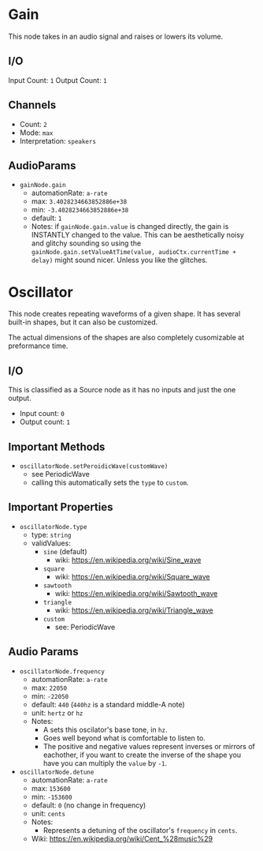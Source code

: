# Gain

This node takes in an audio signal and raises or lowers its volume.

## I/O

Input Count: `1`
Output Count: `1`

## Channels
- Count: `2`
- Mode: `max`
- Interpretation: `speakers`

## AudioParams

- `gainNode.gain`
  - automationRate: `a-rate`
  - max: `3.4028234663852886e+38`
  - min: `-3.4028234663852886e+38`
  - default: `1`
  - Notes: if `gainNode.gain.value` is changed directly, the gain is INSTANTLY changed to the value. This can be aesthetically noisy and glitchy sounding so using the `gainNode.gain.setValueAtTime(value, audioCtx.currentTime + delay)` might sound nicer. Unless you like the glitches.

# Oscillator

This node creates repeating waveforms of a given shape. It has several built-in shapes, but it can also be customized.

The actual dimensions of the shapes are also completely cusomizable at preformance time.

## I/O

This is classified as a Source node as it has no inputs and just the one output.

- Input count: `0` 
- Output count: `1`

## Important Methods

- `oscillatorNode.setPeroidicWave(customWave)`
  - see PeriodicWave
  - calling this automatically sets the `type` to `custom`.

## Important Properties

- `oscillatorNode.type`
  - type: `string`
  - validValues:
    - `sine` (default)
      - wiki: https://en.wikipedia.org/wiki/Sine_wave
    - `square`
      - wiki: https://en.wikipedia.org/wiki/Square_wave
    - `sawtooth`
      - wiki: https://en.wikipedia.org/wiki/Sawtooth_wave
    - `triangle`
      - wiki: https://en.wikipedia.org/wiki/Triangle_wave
    - `custom`
      - see: PeriodicWave

## Audio Params

- `oscillatorNode.frequency`
  - automationRate: `a-rate`
  - max: `22050`
  - min: `-22050`
  - default: `440` (`440hz` is a standard middle-A note)
  - unit: `hertz` or `hz`
  - Notes:
    - A sets this oscilator's base tone, in `hz`. 
    - Goes well beyond what is comfortable to listen to. 
    - The positive and negative values represent inverses or mirrors of eachother, if you want to create the inverse of the shape you have you can multiply the `value` by `-1`.
- `oscillatorNode.detune`
  - automationRate: `a-rate`
  - max: `153600`
  - min: `-153600`
  - default: `0` (no change in frequency)
  - unit: `cents`
  - Notes: 
    - Represents a detuning of the oscillator's `frequency` in `cents`.
  - Wiki: https://en.wikipedia.org/wiki/Cent_%28music%29
